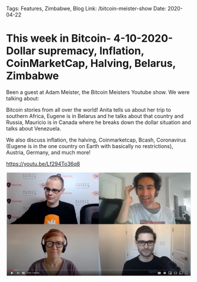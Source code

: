 Tags: Features, Zimbabwe, Blog
Link: /bitcoin-meister-show
Date: 2020-04-22

# This week in Bitcoin- 4-10-2020- Dollar supremacy, Inflation, CoinMarketCap, Halving, Belarus, Zimbabwe

Been a guest at Adam Meister, the Bitcoin Meisters Youtube show. We were talking about:

Bitcoin stories from all over the world! Anita tells us about her trip to southern Africa, Eugene is in Belarus and he talks about that country and Russia, Mauricio is in Canada where he breaks down the dollar situation and talks about Venezuela. 

We also discuss inflation, the halving, Coinmarketcap, Bcash, Coronavirus (Eugene is in the one country on Earth with basically no restrictions), Austria, Germany, and much more!

https://youtu.be/Lf294To36q8

![Anita Posch Guest at Bitcoin Meister](assets/_16-Interview-BitcoinMeister-2020.jpg)